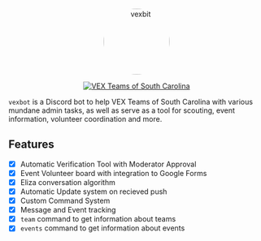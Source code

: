 <div align="center">
  <br />
  <p>
    <a href="https://discord.gg/W9EcfQW"><img src="https://cdn.discordapp.com/icons/310820885240217600/5c40b50a159efa10dfff51f99e14a2e0.png" width="130" alt="vexbit" style="border-radius: 100%"/></a>
  </p>
  <p>
    <a href="https://discord.gg/W9EcfQW"><img src="https://discordapp.com/api/guilds/310820885240217600/embed.png" alt="VEX Teams of South Carolina" /></a>
  </p>
</div>

`vexbot` is a Discord bot to help VEX Teams of South Carolina with various mundane admin tasks, as well as serve as a tool for scouting, event information, volunteer coordination and more.

## Features

- [x] Automatic Verification Tool with Moderator Approval
- [x] Event Volunteer board with integration to Google Forms
- [x] Eliza conversation algorithm
- [x] Automatic Update system on recieved push
- [x] Custom Command System
- [x] Message and Event tracking
- [x] `team` command to get information about teams
- [x] `events` command to get information about events
